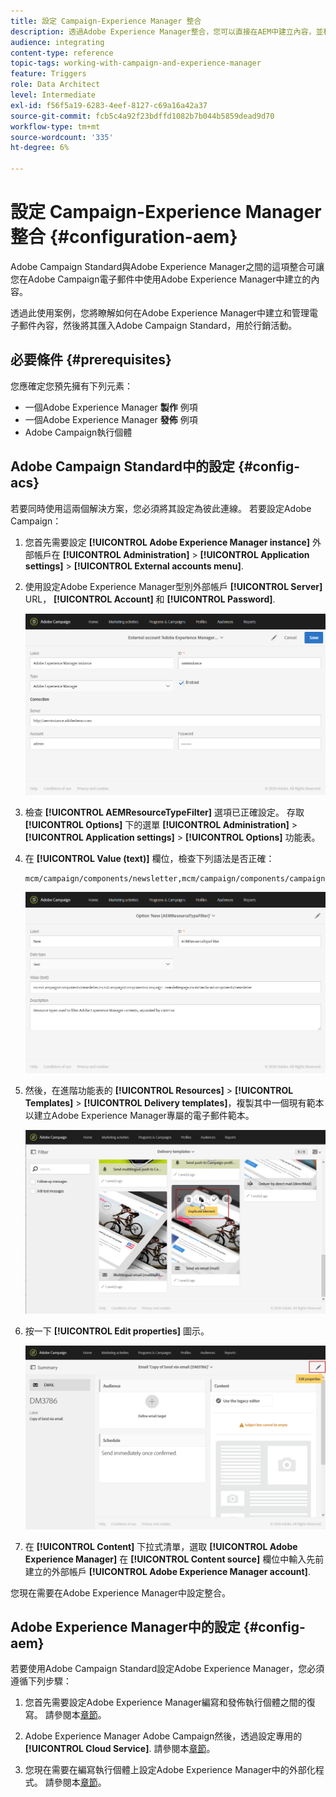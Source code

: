 ```yaml
---
title: 設定 Campaign-Experience Manager 整合
description: 透過Adobe Experience Manager整合，您可以直接在AEM中建立內容，並稍後在Adobe Campaign中使用。
audience: integrating
content-type: reference
topic-tags: working-with-campaign-and-experience-manager
feature: Triggers
role: Data Architect
level: Intermediate
exl-id: f56f5a19-6283-4eef-8127-c69a16a42a37
source-git-commit: fcb5c4a92f23bdffd1082b7b044b5859dead9d70
workflow-type: tm+mt
source-wordcount: '335'
ht-degree: 6%

---
```


# 設定 Campaign-Experience Manager 整合 {#configuration-aem}

Adobe Campaign Standard與Adobe Experience Manager之間的這項整合可讓您在Adobe Campaign電子郵件中使用Adobe Experience Manager中建立的內容。

透過此使用案例，您將瞭解如何在Adobe Experience Manager中建立和管理電子郵件內容，然後將其匯入Adobe Campaign Standard，用於行銷活動。

## 必要條件 {#prerequisites}

您應確定您預先擁有下列元素：

* 一個Adobe Experience Manager **製作** 例項
* 一個Adobe Experience Manager **發佈** 例項
* Adobe Campaign執行個體

## Adobe Campaign Standard中的設定 {#config-acs}

若要同時使用這兩個解決方案，您必須將其設定為彼此連線。
若要設定Adobe Campaign：

1. 您首先需要設定 **[!UICONTROL Adobe Experience Manager instance]** 外部帳戶在 **[!UICONTROL Administration]** > **[!UICONTROL Application settings]** > **[!UICONTROL External accounts menu]**.

1. 使用設定Adobe Experience Manager型別外部帳戶 **[!UICONTROL Server]** URL， **[!UICONTROL Account]** 和 **[!UICONTROL Password]**.

   ![](assets/aem_1.png)

1. 檢查 **[!UICONTROL AEMResourceTypeFilter]** 選項已正確設定。 存取 **[!UICONTROL Options]** 下的選單 **[!UICONTROL Administration]** > **[!UICONTROL Application settings]** > **[!UICONTROL Options]** 功能表。

1. 在 **[!UICONTROL Value (text)]** 欄位，檢查下列語法是否正確：

   ```
   mcm/campaign/components/newsletter,mcm/campaign/components/campaign_newsletterpage,mcm/neolane/components/newsletter
   ```

   ![](assets/aem_2.png)

1. 然後，在進階功能表的 **[!UICONTROL Resources]** > **[!UICONTROL Templates]** > **[!UICONTROL Delivery templates]**，複製其中一個現有範本以建立Adobe Experience Manager專屬的電子郵件範本。

   ![](assets/aem_3.png)

1. 按一下 **[!UICONTROL Edit properties]** 圖示。

   ![](assets/aem_4.png)

1. 在 **[!UICONTROL Content]** 下拉式清單，選取 **[!UICONTROL Adobe Experience Manager]** 在 **[!UICONTROL Content source]** 欄位中輸入先前建立的外部帳戶 **[!UICONTROL Adobe Experience Manager account]**.

您現在需要在Adobe Experience Manager中設定整合。

## Adobe Experience Manager中的設定 {#config-aem}

若要使用Adobe Campaign Standard設定Adobe Experience Manager，您必須遵循下列步驟：

1. 您首先需要設定Adobe Experience Manager編寫和發佈執行個體之間的復寫。 請參閱本[章節](https://experienceleague.adobe.com/docs/experience-manager-65/administering/integration/campaignstandard.html#configuring-adobe-experience-manager)。

1. Adobe Experience Manager Adobe Campaign然後，透過設定專用的 **[!UICONTROL Cloud Service]**. 請參閱本[章節](https://experienceleague.adobe.com/docs/experience-manager-65/administering/integration/campaignstandard.html#connecting-aem-to-adobe-campaign)。

1. 您現在需要在編寫執行個體上設定Adobe Experience Manager中的外部化程式。 請參閱本[章節](https://experienceleague.adobe.com/docs/experience-manager-65/administering/integration/campaignstandard.html#configuring-the-externalizer)。
